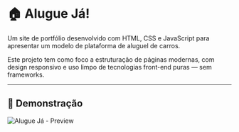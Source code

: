 # 🏠 Alugue Já!

Um site de portfólio desenvolvido com HTML, CSS e JavaScript para apresentar um modelo de plataforma de aluguel de carros.

Este projeto tem como foco a estruturação de páginas modernas, com design responsivo e uso limpo de tecnologias front-end puras — sem frameworks.

---

## 📸 Demonstração

![Alugue Já - Preview](https://pedromilagre.github.io/Alugue_Ja/)
